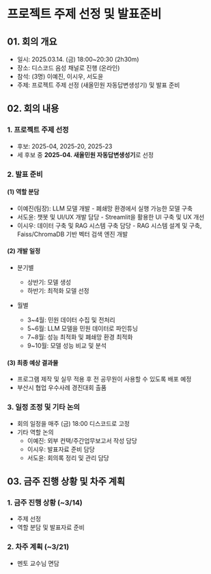 # 프로젝트 주제 선정 및 발표준비

## 01. 회의 개요
- 일시: 2025.03.14. (금) 18:00~20:30 (2h30m)   
- 장소: 디스코드 음성 채널로 진행 (온라인)   
- 참석: (3명) 이예진, 이시우, 서도윤   
- 주제: 프로젝트 주제 선정 (새올민원 자동답변생성기) 및 발표 준비

## 02. 회의 내용
### 1. 프로젝트 주제 선정
- 후보: 2025-04, 2025-20, 2025-23   
- 세 후보 중 **2025-04. 새올민원 자동답변생성기**로 선정   

### 2. 발표 준비
#### (1) 역할 분담
- 이예진(팀장): LLM 모델 개발 - 폐쇄망 환경에서 실행 가능한 모델 구축   
- 서도윤: 챗봇 및 UI/UX 개발 담당 - Streamlit을 활용한 UI 구축 및 UX 개선   
- 이시우: 데이터 구축 및 RAG 시스템 구축 담당 - RAG 시스템 설계 및 구축, Faiss/ChromaDB 기반 벡터 검색 엔진 개발   

#### (2) 개발 일정
- 분기별
  - 상반기: 모델 생성
  - 하반기: 최적화 모델 선정

- 월별
  - 3~4월: 민원 데이터 수집 및 전처리
  - 5~6월: LLM 모델을 민원 데이터로 파인튜닝
  - 7~8월: 성능 최적화 및 폐쇄망 환경 최적화
  - 9~10월: 모델 성능 비교 및 분석

#### (3) 최종 예상 결과물
- 프로그램 제작 및 실무 적용 후 전 공무원이 사용할 수 있도록 배포 예정
- 부산시 협업 우수사례 경진대회 출품   

### 3. 일정 조정 및 기타 논의
- 회의 일정을 매주 (금) 18:00 디스코드로 고정
- 기타 역할 논의
  - 이예진: 외부 컨택/주간업무보고서 작성 담당
  - 이시우: 발표자료 준비 담당
  - 서도윤: 회의록 정리 및 관리 담당

## 03. 금주 진행 상황 및 차주 계획
### 1. 금주 진행 상황 (~3/14)
- 주제 선정
- 역할 분담 및 발표자료 준비

### 2. 차주 계획 (~3/21)
- 멘토 교수님 면담
